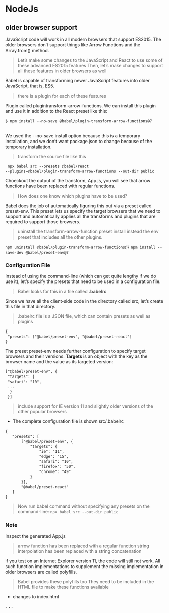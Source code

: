 # NodeJs

## older browser support

JavaScript code will work in all modern browsers that support ES2015. The older browsers don’t support things like Arrow Functions and the Array.from() method.

 > Let’s make some changes to the JavaScript and React to use some of these advanced ES2015 features
 > Then, let’s make changes to support all these features in older browsers as well

Babel is capable of transforming newer JavaScript features into older JavaScript, that is, ES5.

 > there is a plugin for each of these features

Plugin called plugintransform-arrow-functions. We can install this plugin and use it in addition to the React preset like this:<br />

`$ npm install --no-save @babel/plugin-transform-arrow-functions@7`

<br />
We used the --no-save install option because this is a temporary installation, and we don’t want
package.json to change because of the temporary installation.<br />

 > transform the source file like this

```
 npx babel src --presets @babel/react 
--plugins=@babel/plugin-transform-arrow-functions --out-dir public
```

Choeckout the output of the transform, App.js, you will see that arrow functions have been
replaced with regular functions.

 > How does one know which plugins have to be used?

Babel does the job of automatically figuring this out via a preset called preset-env. This preset lets us specify the target browsers that we need to support and automatically applies all the transforms and plugins that are required to support those browsers.

 > uninstall the transform-arrow-function preset
 > install instead the env preset that includes all the other plugins.

`npm uninstall @babel/plugin-transform-arrow-functions@7`
`npm install --save-dev @babel/preset-env@7`

### Configuration File

Instead of using the command-line (which can get quite lengthy if we do use it), let’s specify the presets that need to be used in a configuration file.

 > Babel looks for this in a file called **.babelrc**

Since we have all the client-side code in the directory called src, let’s create this file in that
directory.

 > .babelrc file is a JSON file, which can contain presets as well as plugins
```
{
 "presets": ["@babel/preset-env", "@babel/preset-react"]
}
```

The preset preset-env needs further configuration to specify target browsers and their versions.
**Targets** is an object with the key as the browser name and the value as its targeted version:

```
["@babel/preset-env", {
 "targets": {
 "safari": "10",
 ...
  }
 }]
 ```
 > include support for IE version 11 and slightly older versions of the other popular browsers

 - The complete configuration file is shown src/.babelrc

 ```
{
    "presets": [
        ["@babel/preset-env", {
            "targets": {
                "ie": "11",
                "edge": "15",
                "safari": "10",
                "firefox": "50",
                "chrome": "49"
            }
        }],
        "@babel/preset-react"
    ]
}
 ```

 >  Now run babel command without specifying any presets on the command-line:
 `npx babel src --out-dir public`

 ### Note

Inspect the generated App.js<br />
 > arrow function has been replaced with a regular function
 > string interpolation has been replaced with a string concatenation

if you test on an Internet Explorer version 11, the code will still not work. All such function implementations to supplement the missing implementation in older browsers are called polyfills.

 > Babel provides these polyfills too
 > They need to be included in the HTML file to make these functions available
 
 - changes to index.html

<pre>
...
 <script src="https://unpkg.com/react-dom@16/umd/react-dom.development.js"></script>
 <b><script src="https://unpkg.com/@babel/polyfill@7/dist/polyfill.min.js"></script</b>
</head>
...
</pre>

 > Now, the code can work on Internet Explorer as well
<br />

 ![RootDir](./resources/ie-code-run.JPG)